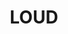 ---
pid: LLG123
title: LOUD
location_transcription: GFS
zipcode: '19454'
outside_phl: 'North Wales PA '
neighborhood: 
age: '12'
age_range: 6-13
instagram: 
image_file_name: LLG_123.jpg
proposal_transcription: A large speaker with music playing
topic: Music
topic_summary: '0'
type: Audio,Interactive
keywords_other: speaker, loud
credit: "#David Sanchez"
image_labels: 
twitter: 
facebook: 
permalink: "/monuments/llg123/"
layout: item-page
---